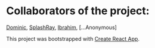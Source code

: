 # Collaborators of the project: 
[Dominic](https://github.com/Decryptus007/),
[SplashRay](https://github.com/splashray/),
[Ibrahim](https://github.com/stopbegging95),
[...Anonymous]

This project was bootstrapped with [Create React App](https://github.com/facebook/create-react-app).
